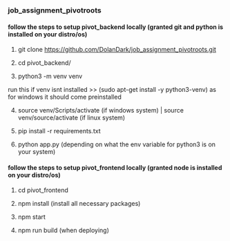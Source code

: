 ### job_assignment_pivotroots

#### follow the steps to setup pivot_backend locally (granted git and python is installed on your distro/os)

1. git clone https://github.com/DolanDark/job_assignment_pivotroots.git

2. cd pivot_backend/

3. python3 -m venv venv 

run this if venv isnt installed >> (sudo apt-get install -y python3-venv) as for windows it should come preinstalled

4. source venv/Scripts/activate (if windows system) | source venv/source/activate (if linux system)

5. pip install -r requirements.txt

6. python app.py (depending on what the env variable for python3 is on your system)


#### follow the steps to setup pivot_frontend locally (granted node is installed on your distro/os)

1. cd pivot_frontend

2. npm install (install all necessary packages)

3. npm start

4. npm run build (when deploying)